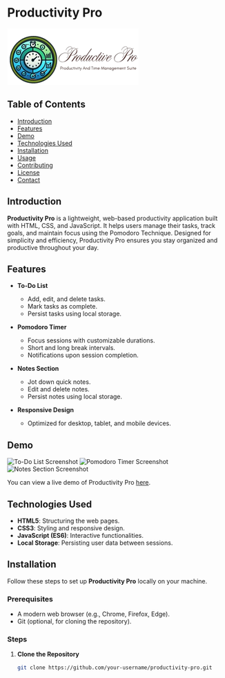 # Productivity Pro

![Productivity Pro Banner](assets/images/logo.png)

## Table of Contents

- [Introduction](#introduction)
- [Features](#features)
- [Demo](#demo)
- [Technologies Used](#technologies-used)
- [Installation](#installation)
- [Usage](#usage)
- [Contributing](#contributing)
- [License](#license)
- [Contact](#contact)

## Introduction

**Productivity Pro** is a lightweight, web-based productivity application built with HTML, CSS, and JavaScript. It helps users manage their tasks, track goals, and maintain focus using the Pomodoro Technique. Designed for simplicity and efficiency, Productivity Pro ensures you stay organized and productive throughout your day.

## Features

- **To-Do List**
  - Add, edit, and delete tasks.
  - Mark tasks as complete.
  - Persist tasks using local storage.

- **Pomodoro Timer**
  - Focus sessions with customizable durations.
  - Short and long break intervals.
  - Notifications upon session completion.

- **Notes Section**
  - Jot down quick notes.
  - Edit and delete notes.
  - Persist notes using local storage.

- **Responsive Design**
  - Optimized for desktop, tablet, and mobile devices.

## Demo

![To-Do List Screenshot](assets/images/todo-screenshot.png)
![Pomodoro Timer Screenshot](assets/images/pomodoro-screenshot.png)
![Notes Section Screenshot](assets/images/notes-screenshot.png)

You can view a live demo of Productivity Pro [here](https://your-live-demo-link.com).

## Technologies Used

- **HTML5**: Structuring the web pages.
- **CSS3**: Styling and responsive design.
- **JavaScript (ES6)**: Interactive functionalities.
- **Local Storage**: Persisting user data between sessions.

## Installation

Follow these steps to set up **Productivity Pro** locally on your machine.

### Prerequisites

- A modern web browser (e.g., Chrome, Firefox, Edge).
- Git (optional, for cloning the repository).

### Steps

1. **Clone the Repository**

   ```bash
   git clone https://github.com/your-username/productivity-pro.git
